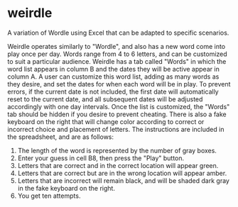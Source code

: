 # weirdle
A variation of Wordle using Excel that can be adapted to specific scenarios.

Weirdle operates similarly to "Wordle", and also has a new word come into play once per day.  Words range from 4 to 6 letters, and can be customized to suit a particular audience.  Weirdle has a tab called "Words" in which the word list appears in column B and the dates they will be active appear in column A.  A user can customize this word list, adding as many words as they desire, and set the dates for when each word will be in play.  To prevent errors, if the current date is not included, the first date will automatically reset to the current date, and all subsequent dates will be adjusted accordingly with one day intervals.  Once the list is customized, the "Words" tab should be hidden if you desire to prevent cheating.  There is also a fake keyboard on the right that will change color according to correct or incorrect choice and placement of letters.  The instructions are included in the spreadsheet, and are as follows:

1.	The length of the word is represented by the number of gray boxes.
2.	Enter your guess in cell B8, then press the "Play" button.
3.	Letters that are correct and in the correct location will appear green.
4.	Letters that are correct but are in the wrong location will appear amber.
5.	Letters that are incorrect will remain black, and will be shaded dark gray in the fake keyboard on the right.
6.	You get ten attempts.
